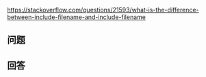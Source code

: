 <https://stackoverflow.com/questions/21593/what-is-the-difference-between-include-filename-and-include-filename>

## 问题



## 回答
